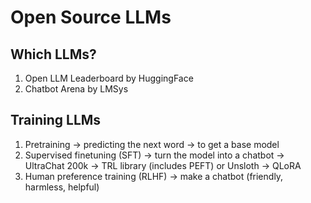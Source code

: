 # Open Source LLMs


## Which LLMs?

1) Open LLM Leaderboard by HuggingFace
2) Chatbot Arena by LMSys

## Training LLMs

1) Pretraining -> predicting the next word -> to get a base model
2) Supervised finetuning (SFT) -> turn the model into a chatbot -> UltraChat 200k -> TRL library (includes PEFT) or Unsloth -> QLoRA 
3) Human preference training (RLHF) -> make a chatbot (friendly, harmless, helpful)
